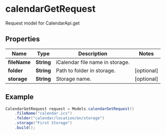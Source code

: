 # calendarGetRequest

Request model for CalendarApi.get

## Properties

Name | Type | Description | Notes
---- | ---- | ----------- | -----
**fileName** | **String**| iCalendar file name in storage. |
**folder** | **String**| Path to folder in storage. | [optional]
**storage** | **String**| Storage name. | [optional]

## Example
```java
CalendarGetRequest request = Models.calendarGetRequest()
    .fileName("calendar.ics")
    .folder("calendar/location/on/storage")
    .storage("First Storage")
    .build();
```

